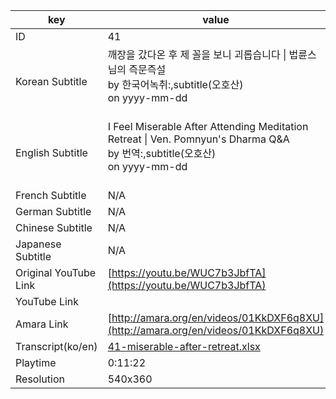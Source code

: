 |  key  |  value  |
|-------|---------|
| ID            | 41 |
| Korean Subtitle | 깨장을 갔다온 후 제 꼴을 보니 괴롭습니다 \| 법륜스님의 즉문즉설<br>by 한국어녹취:,subtitle(오호산)<br>on yyyy-mm-dd<br><br>|
| English Subtitle | I Feel Miserable After Attending Meditation Retreat \| Ven. Pomnyun's Dharma Q&A<br>by 번역:,subtitle(오호산)<br>on yyyy-mm-dd<br><br>|
| French Subtitle | N/A |
| German Subtitle | N/A |
| Chinese Subtitle | N/A |
| Japanese Subtitle | N/A |
| Original YouTube Link  | [https://youtu.be/WUC7b3JbfTA](https://youtu.be/WUC7b3JbfTA) |
| YouTube Link  |  |
| Amara Link    | [http://amara.org/en/videos/01KkDXF6q8XU](http://amara.org/en/videos/01KkDXF6q8XU) |
| Transcript(ko/en) | [41-miserable-after-retreat.xlsx](https://github.com/jungtosociety/dharma-qna/raw/master/sub/41/41-miserable-after-retreat.xlsx) |
| Playtime | 0:11:22 |
| Resolution | 540x360|
